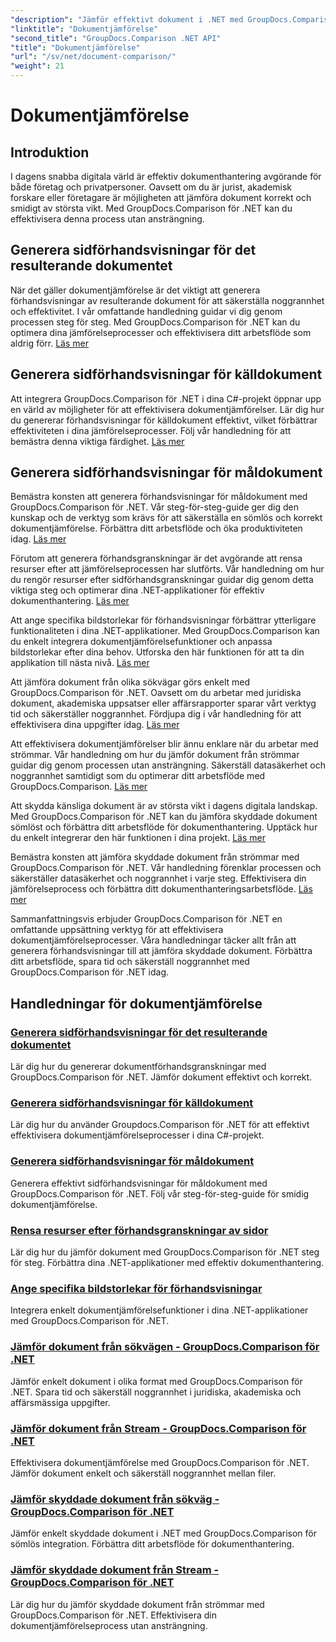 ```yaml
---
"description": "Jämför effektivt dokument i .NET med GroupDocs.Comparison. Effektivisera dokumenthantering, förbättra arbetsflödet och säkerställ noggrannhet. Läs mer!"
"linktitle": "Dokumentjämförelse"
"second_title": "GroupDocs.Comparison .NET API"
"title": "Dokumentjämförelse"
"url": "/sv/net/document-comparison/"
"weight": 21
---
```


# Dokumentjämförelse

## Introduktion

I dagens snabba digitala värld är effektiv dokumenthantering avgörande för både företag och privatpersoner. Oavsett om du är jurist, akademisk forskare eller företagare är möjligheten att jämföra dokument korrekt och smidigt av största vikt. Med GroupDocs.Comparison för .NET kan du effektivisera denna process utan ansträngning.

## Generera sidförhandsvisningar för det resulterande dokumentet

När det gäller dokumentjämförelse är det viktigt att generera förhandsvisningar av resulterande dokument för att säkerställa noggrannhet och effektivitet. I vår omfattande handledning guidar vi dig genom processen steg för steg. Med GroupDocs.Comparison för .NET kan du optimera dina jämförelseprocesser och effektivisera ditt arbetsflöde som aldrig förr. [Läs mer](./generate-page-previews-resultant-document/)

## Generera sidförhandsvisningar för källdokument

Att integrera GroupDocs.Comparison för .NET i dina C#-projekt öppnar upp en värld av möjligheter för att effektivisera dokumentjämförelser. Lär dig hur du genererar förhandsvisningar för källdokument effektivt, vilket förbättrar effektiviteten i dina jämförelseprocesser. Följ vår handledning för att bemästra denna viktiga färdighet. [Läs mer](./generate-page-previews-source-document/)

## Generera sidförhandsvisningar för måldokument

Bemästra konsten att generera förhandsvisningar för måldokument med GroupDocs.Comparison för .NET. Vår steg-för-steg-guide ger dig den kunskap och de verktyg som krävs för att säkerställa en sömlös och korrekt dokumentjämförelse. Förbättra ditt arbetsflöde och öka produktiviteten idag. [Läs mer](./generate-page-previews-target-document/)

Förutom att generera förhandsgranskningar är det avgörande att rensa resurser efter att jämförelseprocessen har slutförts. Vår handledning om hur du rengör resurser efter sidförhandsgranskningar guidar dig genom detta viktiga steg och optimerar dina .NET-applikationer för effektiv dokumenthantering. [Läs mer](./clean-resources-after-page-previews/)

Att ange specifika bildstorlekar för förhandsvisningar förbättrar ytterligare funktionaliteten i dina .NET-applikationer. Med GroupDocs.Comparison kan du enkelt integrera dokumentjämförelsefunktioner och anpassa bildstorlekar efter dina behov. Utforska den här funktionen för att ta din applikation till nästa nivå. [Läs mer](./set-specific-image-sizes-for-previews/)

Att jämföra dokument från olika sökvägar görs enkelt med GroupDocs.Comparison för .NET. Oavsett om du arbetar med juridiska dokument, akademiska uppsatser eller affärsrapporter sparar vårt verktyg tid och säkerställer noggrannhet. Fördjupa dig i vår handledning för att effektivisera dina uppgifter idag. [Läs mer](./compare-documents-from-path/)

Att effektivisera dokumentjämförelser blir ännu enklare när du arbetar med strömmar. Vår handledning om hur du jämför dokument från strömmar guidar dig genom processen utan ansträngning. Säkerställ datasäkerhet och noggrannhet samtidigt som du optimerar ditt arbetsflöde med GroupDocs.Comparison. [Läs mer](./compare-documents-from-stream/)

Att skydda känsliga dokument är av största vikt i dagens digitala landskap. Med GroupDocs.Comparison för .NET kan du jämföra skyddade dokument sömlöst och förbättra ditt arbetsflöde för dokumenthantering. Upptäck hur du enkelt integrerar den här funktionen i dina projekt. [Läs mer](./compare-protected-documents-from-path/)

Bemästra konsten att jämföra skyddade dokument från strömmar med GroupDocs.Comparison för .NET. Vår handledning förenklar processen och säkerställer datasäkerhet och noggrannhet i varje steg. Effektivisera din jämförelseprocess och förbättra ditt dokumenthanteringsarbetsflöde. [Läs mer](./compare-protected-documents-from-stream/)

Sammanfattningsvis erbjuder GroupDocs.Comparison för .NET en omfattande uppsättning verktyg för att effektivisera dokumentjämförelseprocesser. Våra handledningar täcker allt från att generera förhandsvisningar till att jämföra skyddade dokument. Förbättra ditt arbetsflöde, spara tid och säkerställ noggrannhet med GroupDocs.Comparison för .NET idag.
## Handledningar för dokumentjämförelse
### [Generera sidförhandsvisningar för det resulterande dokumentet](./generate-page-previews-resultant-document/)
Lär dig hur du genererar dokumentförhandsgranskningar med GroupDocs.Comparison för .NET. Jämför dokument effektivt och korrekt.
### [Generera sidförhandsvisningar för källdokument](./generate-page-previews-source-document/)
Lär dig hur du använder Groupdocs.Comparison för .NET för att effektivt effektivisera dokumentjämförelseprocesser i dina C#-projekt.
### [Generera sidförhandsvisningar för måldokument](./generate-page-previews-target-document/)
Generera effektivt sidförhandsvisningar för måldokument med GroupDocs.Comparison för .NET. Följ vår steg-för-steg-guide för smidig dokumentjämförelse.
### [Rensa resurser efter förhandsgranskningar av sidor](./clean-resources-after-page-previews/)
Lär dig hur du jämför dokument med GroupDocs.Comparison för .NET steg för steg. Förbättra dina .NET-applikationer med effektiv dokumenthantering.
### [Ange specifika bildstorlekar för förhandsvisningar](./set-specific-image-sizes-for-previews/)
Integrera enkelt dokumentjämförelsefunktioner i dina .NET-applikationer med GroupDocs.Comparison för .NET.
### [Jämför dokument från sökvägen - GroupDocs.Comparison för .NET](./compare-documents-from-path/)
Jämför enkelt dokument i olika format med GroupDocs.Comparison för .NET. Spara tid och säkerställ noggrannhet i juridiska, akademiska och affärsmässiga uppgifter.
### [Jämför dokument från Stream - GroupDocs.Comparison för .NET](./compare-documents-from-stream/)
Effektivisera dokumentjämförelse med GroupDocs.Comparison för .NET. Jämför dokument enkelt och säkerställ noggrannhet mellan filer.
### [Jämför skyddade dokument från sökväg - GroupDocs.Comparison för .NET](./compare-protected-documents-from-path/)
Jämför enkelt skyddade dokument i .NET med GroupDocs.Comparison för sömlös integration. Förbättra ditt arbetsflöde för dokumenthantering.
### [Jämför skyddade dokument från Stream - GroupDocs.Comparison för .NET](./compare-protected-documents-from-stream/)
Lär dig hur du jämför skyddade dokument från strömmar med GroupDocs.Comparison för .NET. Effektivisera din dokumentjämförelseprocess utan ansträngning.